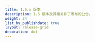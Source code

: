 ```yaml
---
title: 1.5.x 版本
description: 1.5 版本及其相关补丁发布的公告。
weight: 24
list_by_publishdate: true
layout: release-grid
decoration: dot
---
```

